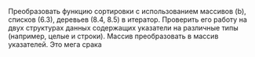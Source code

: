 Преобразовать функцию сортировки с использованием массивов (b), списков (6.3), деревьев (8.4, 8.5) в итератор. Проверить его работу на двух структурах данных содержащих указатели на различные типы (например, целые и строки). Массив преобразовать в массив указателей.
Это мега срака
